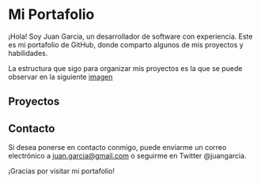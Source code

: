 # Mi Portafolio

¡Hola! Soy Juan Garcia, un desarrollador de software con experiencia. Este es mi portafolio de GitHub, donde comparto algunos de mis proyectos y habilidades.

La estructura que sigo para organizar mis proyectos es la que se puede observar en la siguiente [imagen](./img/organizacion.png)

## Proyectos


## Contacto

Si desea ponerse en contacto conmigo, puede enviarme un correo electrónico a juan.garcia@gmail.com o seguirme en Twitter @juangarcia.

¡Gracias por visitar mi portafolio!
